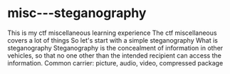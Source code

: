 # misc---steganography
This is my ctf miscellaneous learning experience
The ctf miscellaneous covers a lot of things
So let's start with a simple steganography
What is steganography
Steganography is the concealment of information in other vehicles, so that no one other than the intended recipient can access the information.
Common carrier: picture, audio, video, compressed package
